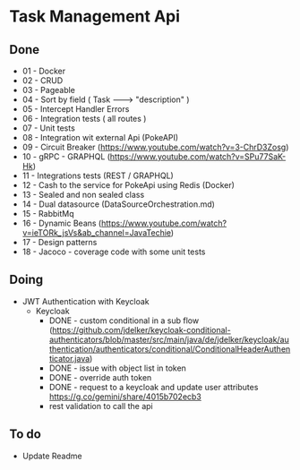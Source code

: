 # Task Management Api

## Done
- 01 - Docker
- 02 - CRUD
- 03 - Pageable
- 04 - Sort by field ( Task ---> "description" )
- 05 - Intercept Handler Errors
- 06 - Integration tests ( all routes )
- 07 - Unit tests
- 08 - Integration wit external Api (PokeAPI)
- 09 - Circuit Breaker (https://www.youtube.com/watch?v=3-ChrD3Zosg)
- 10 - gRPC - GRAPHQL (https://www.youtube.com/watch?v=SPu77SaK-Hk)
- 11 - Integrations tests (REST / GRAPHQL)
- 12 - Cash to the service for PokeApi using Redis (Docker)
- 13 - Sealed and non sealed class
- 14 - Dual datasource (DataSourceOrchestration.md)
- 15 - RabbitMq
- 16 - Dynamic Beans (https://www.youtube.com/watch?v=ieTORk_jsVs&ab_channel=JavaTechie)
- 17 - Design patterns
- 18 - Jacoco - coverage code with some unit tests

## Doing
- JWT Authentication with Keycloak
    - Keycloak
        - DONE - custom conditional in a sub flow (https://github.com/jdelker/keycloak-conditional-authenticators/blob/master/src/main/java/de/jdelker/keycloak/authentication/authenticators/conditional/ConditionalHeaderAuthenticator.java)
        - DONE - issue with object list in token
        - DONE - override auth token
        - DONE - request to a keycloak and update user attributes https://g.co/gemini/share/4015b702ecb3
        - rest validation to call the api

## To do
- Update Readme